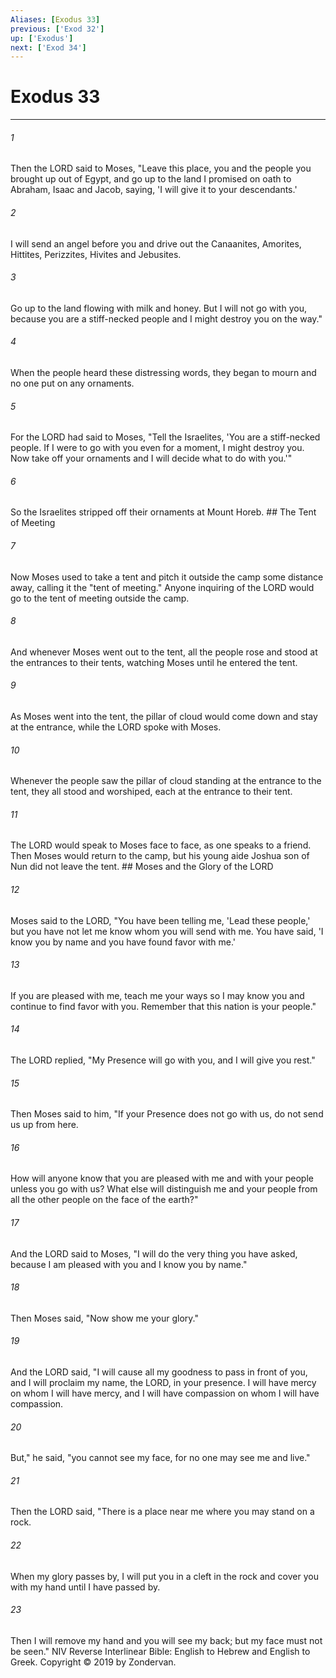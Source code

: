 ```yaml
---
Aliases: [Exodus 33]
previous: ['Exod 32']
up: ['Exodus']
next: ['Exod 34']
---
```

# Exodus 33

***


###### 1 
Then the LORD said to Moses, "Leave this place, you and the people you brought up out of Egypt, and go up to the land I promised on oath to Abraham, Isaac and Jacob, saying, 'I will give it to your descendants.' 

###### 2 
I will send an angel before you and drive out the Canaanites, Amorites, Hittites, Perizzites, Hivites and Jebusites. 

###### 3 
Go up to the land flowing with milk and honey. But I will not go with you, because you are a stiff-necked people and I might destroy you on the way." 

###### 4 
When the people heard these distressing words, they began to mourn and no one put on any ornaments. 

###### 5 
For the LORD had said to Moses, "Tell the Israelites, 'You are a stiff-necked people. If I were to go with you even for a moment, I might destroy you. Now take off your ornaments and I will decide what to do with you.'" 

###### 6 
So the Israelites stripped off their ornaments at Mount Horeb. ## The Tent of Meeting 

###### 7 
Now Moses used to take a tent and pitch it outside the camp some distance away, calling it the "tent of meeting." Anyone inquiring of the LORD would go to the tent of meeting outside the camp. 

###### 8 
And whenever Moses went out to the tent, all the people rose and stood at the entrances to their tents, watching Moses until he entered the tent. 

###### 9 
As Moses went into the tent, the pillar of cloud would come down and stay at the entrance, while the LORD spoke with Moses. 

###### 10 
Whenever the people saw the pillar of cloud standing at the entrance to the tent, they all stood and worshiped, each at the entrance to their tent. 

###### 11 
The LORD would speak to Moses face to face, as one speaks to a friend. Then Moses would return to the camp, but his young aide Joshua son of Nun did not leave the tent. ## Moses and the Glory of the LORD 

###### 12 
Moses said to the LORD, "You have been telling me, 'Lead these people,' but you have not let me know whom you will send with me. You have said, 'I know you by name and you have found favor with me.' 

###### 13 
If you are pleased with me, teach me your ways so I may know you and continue to find favor with you. Remember that this nation is your people." 

###### 14 
The LORD replied, "My Presence will go with you, and I will give you rest." 

###### 15 
Then Moses said to him, "If your Presence does not go with us, do not send us up from here. 

###### 16 
How will anyone know that you are pleased with me and with your people unless you go with us? What else will distinguish me and your people from all the other people on the face of the earth?" 

###### 17 
And the LORD said to Moses, "I will do the very thing you have asked, because I am pleased with you and I know you by name." 

###### 18 
Then Moses said, "Now show me your glory." 

###### 19 
And the LORD said, "I will cause all my goodness to pass in front of you, and I will proclaim my name, the LORD, in your presence. I will have mercy on whom I will have mercy, and I will have compassion on whom I will have compassion. 

###### 20 
But," he said, "you cannot see my face, for no one may see me and live." 

###### 21 
Then the LORD said, "There is a place near me where you may stand on a rock. 

###### 22 
When my glory passes by, I will put you in a cleft in the rock and cover you with my hand until I have passed by. 

###### 23 
Then I will remove my hand and you will see my back; but my face must not be seen." NIV Reverse Interlinear Bible: English to Hebrew and English to Greek. Copyright © 2019 by Zondervan.
